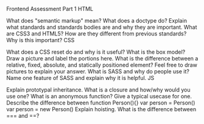 Frontend Assessment Part 1
HTML

What does "semantic markup" mean?
What does a doctype do?
Explain what standards and standards bodies are and why they are important.
What are CSS3 and HTML5? How are they different from previous standards? Why is this important?
CSS

What does a CSS reset do and why is it useful?
What is the box model? Draw a picture and label the portions here.
What is the difference between a relative, fixed, absolute, and statically positioned element? Feel free to draw pictures to explain your answer.
What is SASS and why do people use it?
Name one feature of SASS and explain why it is helpful.
JS

Explain prototypal inheritance.
What is a closure and how/why would you use one?
What is an anonymous function? Give a typical usecase for one.
Describe the difference between
function Person(){}
var person = Person()
var person = new Person()
Explain hoisting.
What is the difference between === and ==?